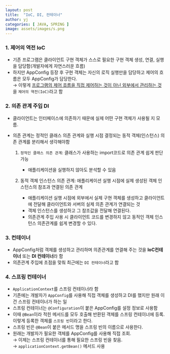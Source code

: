 ```yaml
---
layout: post
title:  "IoC, DI, 컨테이너"
author: yj
categories: [ JAVA, SPRING ]
image: assets/images/s.png
---
```


### 1. 제어의 역전 IoC
- 기존 프로그램은 클라이언트 구현 객체가 스스로 필요한 구현 객체 생성, 연결, 실행을 담당함(개발자에게 자연스러운 흐름)
- 하지만 AppConfig 등장 후 구현 객체는 자신의 로직 실행만을 담당하고 제어의 흐름은 모두 AppConfig가 담당한다. <br/>
→ 이렇게 <a href="#">프로그램의 제어 흐름을 직접 제어하는 것이 아닌 외부에서 관리하는 것</a>을 `제어의 역전(IoC)`라고 함

### 2. 의존 관계 주입 DI
- 클라이언트는 인터페이스에 의존하기 때문에 실제 어떤 구현 객체가 사용될 지 모름.
- 의존 관계는 정적인 클래스 의존 관계와 실행 시점 결정되는 동적 객체(인스턴스) 의존 관계를 분리해서 생각해야함

    1. `정적인 클래스 의존 관계`: 클래스가 사용하는 import코드로 의존 관계 쉽게 판단 가능
        - 애플리케이션을 실행하지 않아도 분석할 수 있음

    2. 동적 객체 인스턴스 의존 관계: 애플리케이션 실행 시점에 실제 생성된 객체 인스턴스의 참조과 연결된 의존 관계
        - 애플리케이션 실행 시점에 외부에서 실제 구현 객체를 생성하고 클라이언트에 전달해 클라이언트와 서버의 실제 의존 관계가 연결되는 것
        - 객체 인스턴스를 생성하고 그 참조값을 전달해 연결된다.
        - 의존관계 주입 사용 시 클라이언트 코드를 변경하지 않고 동적인 객체 인스턴스 의존관계를 쉽게 변경할 수 있다.

### 3. 컨테이너
- AppConfig처럼 객체를 생성하고 관리하며 의존관계를 연결해 주는 것을 **IoC컨테이너** 또는 **DI 컨테이너**라 함
- 의존관계 주입에 초점을 맞춰 최근에는 `DI 컨테이너`라고 함

### 4. 스프링 컨테이너
- `ApplicationContext`를 스프링 컨테이너라 함
- 기존에는 개발자가 `AppConfig`를 사용해 직접 객체를 생성하고 DI를 했지만 원래 이건 스프링 컨테이너가 하는 일
- 스프링 컨테이너는 `@Configuration`이 붙은 AppConfig를 설정 정보로 사용함
- 이때 `@Bean`이라 적힌 메서드를 모두 호출해 반환된 객체를 스프링 컨테이너에 등록.
이렇게 등록한 객체를 `스프링 빈`이라고 한다.
- 스프링 빈은 `@Bean`이 붙은 메서드 명을 스프링 빈의 이름으로 사용한다.<br/>
- 원래는 개발자가 필요한 객체를 AppConfig를 사용해 직접 조회.<br/>
    → 이제는 스프링 컨테이너를 통해 필요한 스프링 빈을 찾음.<br/>
    → `applicationContext.getBean()` 메서드 사용<br/>